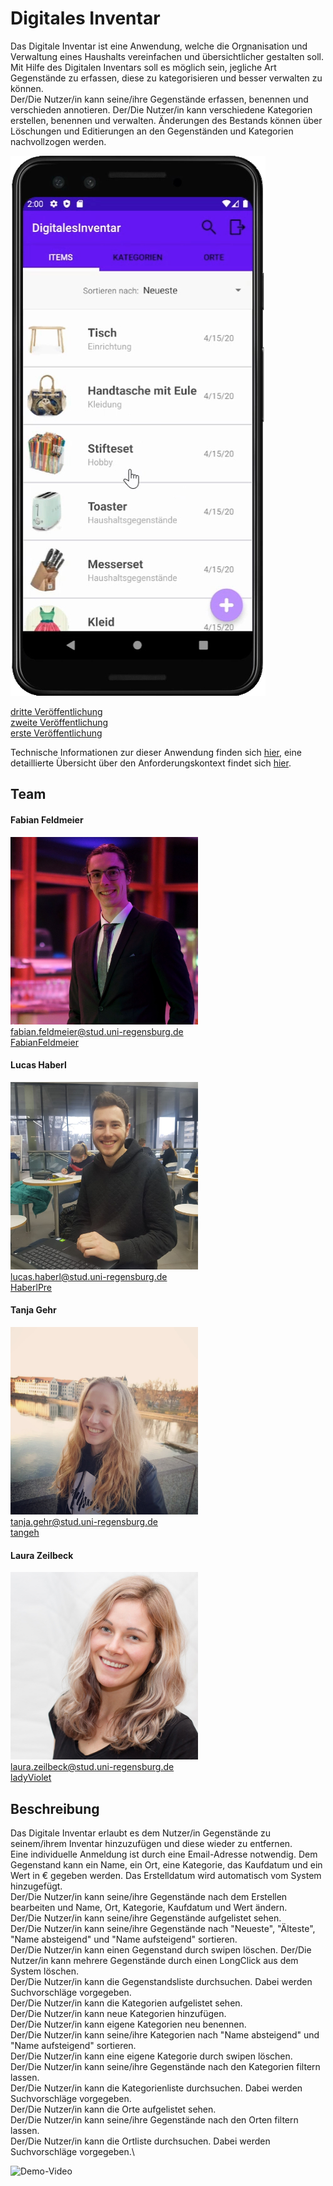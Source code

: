 # Digitales Inventar

Das Digitale Inventar ist eine Anwendung, welche die Orgnanisation und Verwaltung eines Haushalts vereinfachen und übersichtlicher gestalten soll.
Mit Hilfe des Digitalen Inventars soll es möglich sein, jegliche Art Gegenstände zu erfassen, diese zu kategorisieren und besser verwalten zu können.\
Der/Die Nutzer/in kann seine/ihre Gegenstände erfassen, benennen und verschieden annotieren.
Der/Die Nutzer/in kann verschiedene Kategorien erstellen, benennen und verwalten.
Änderungen des Bestands können über Löschungen und Editierungen an den Gegenständen und Kategorien nachvollzogen werden.

![Screenshot](./docs/images/Screenshot.png)

[dritte Veröffentlichung](./docs/APK/DigitalesInventarV03.apk)\
[zweite Veröffentlichung](./docs/APK/DigitalesInventarV02.apk)\
[erste Veröffentlichung](./docs/APK/DigitalesInventarV01.apk)

Technische Informationen zur dieser Anwendung finden sich [hier](./docs/Setup.md), eine detaillierte Übersicht über den Anforderungskontext findet sich [hier](./docs/Overview.md).

## Team

#### Fabian Feldmeier
<img src="./docs/images/FabianFeldmeier.JPG" width="300" height="300">\
fabian.feldmeier@stud.uni-regensburg.de\
[FabianFeldmeier](https://github.com/FabianFeldmeier)

#### Lucas Haberl
<img src="./docs/images/LucasHaberl.jpeg" width="300" height="300">\
lucas.haberl@stud.uni-regensburg.de\
[HaberlPre](https://github.com/HaberlPre)

#### Tanja Gehr
<img src="./docs/images/TanjaGehr.jpg" width="300" height="300">\
tanja.gehr@stud.uni-regensburg.de\
[tangeh](https://github.com/tangeh)

#### Laura Zeilbeck
<img src="./docs/images/LauraZeilbeck.jpg" width="300" height="300">\
laura.zeilbeck@stud.uni-regensburg.de\
[ladyViolet](https://github.com/ladyViolet)




## Beschreibung

Das Digitale Inventar erlaubt es dem Nutzer/in Gegenstände zu seinem/ihrem Inventar
hinzuzufügen und diese wieder zu entfernen.\
Eine individuelle Anmeldung ist durch eine Email-Adresse notwendig.
Dem Gegenstand kann ein Name, ein Ort, eine Kategorie, das Kaufdatum und ein Wert in € gegeben werden.
Das Erstelldatum wird automatisch vom System hinzugefügt.\
Der/Die Nutzer/in kann seine/ihre Gegenstände nach dem Erstellen bearbeiten und Name, Ort, Kategorie, Kaufdatum und Wert ändern.\
Der/Die Nutzer/in kann seine/ihre Gegenstände aufgelistet sehen.\
Der/Die Nutzer/in kann seine/ihre Gegenstände nach "Neueste", "Älteste", "Name absteigend" und "Name aufsteigend" sortieren.\
Der/Die Nutzer/in kann einen Gegenstand durch swipen löschen.
Der/Die Nutzer/in kann mehrere Gegenstände durch einen LongClick aus dem System löschen.\
Der/Die Nutzer/in kann die Gegenstandsliste durchsuchen. Dabei werden Suchvorschläge vorgegeben.\
Der/Die Nutzer/in kann die Kategorien aufgelistet sehen.\
Der/Die Nutzer/in kann neue Kategorien hinzufügen.\
Der/Die Nutzer/in kann eigene Kategorien neu benennen.\
Der/Die Nutzer/in kann seine/ihre Kategorien nach "Name absteigend" und "Name aufsteigend" sortieren.\
Der/Die Nutzer/in kann eine eigene Kategorie durch swipen löschen.\
Der/Die Nutzer/in kann seine/ihre Gegenstände nach den Kategorien filtern lassen.\
Der/Die Nutzer/in kann die Kategorienliste durchsuchen. Dabei werden Suchvorschläge vorgegeben.\
Der/Die Nutzer/in kann die Orte aufgelistet sehen.\
Der/Die Nutzer/in kann seine/ihre Gegenstände nach den Orten filtern lassen.\
Der/Die Nutzer/in kann die Ortliste durchsuchen. Dabei werden Suchvorschläge vorgegeben.\


![Demo-Video](./docs/demo/3rd-Release.gif)
